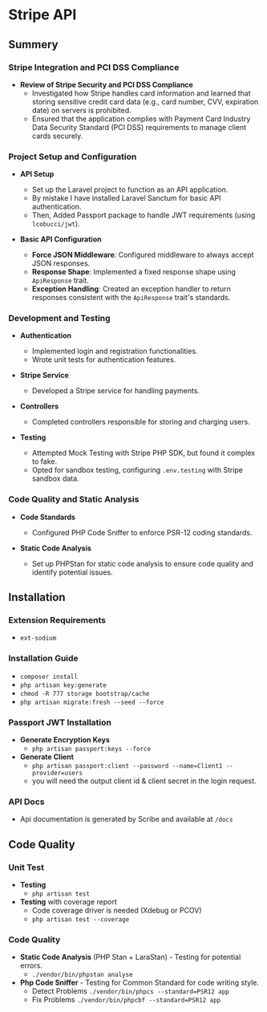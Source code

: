 # Stripe API

## Summery
### Stripe Integration and PCI DSS Compliance

- **Review of Stripe Security and PCI DSS Compliance**
    - Investigated how Stripe handles card information and learned that storing sensitive credit card data (e.g., card number, CVV, expiration date) on servers is prohibited.
    - Ensured that the application complies with Payment Card Industry Data Security Standard (PCI DSS) requirements to manage client cards securely.

### Project Setup and Configuration

- **API Setup**
    - Set up the Laravel project to function as an API application.
    - By mistake I have installed Laravel Sanctum for basic API authentication.
    - Then, Added Passport package to handle JWT requirements (using `lcobucci/jwt`).

- **Basic API Configuration**
    - **Force JSON Middleware**: Configured middleware to always accept JSON responses.
    - **Response Shape**: Implemented a fixed response shape using `ApiResponse` trait.
    - **Exception Handling**: Created an exception handler to return responses consistent with the `ApiResponse` trait's standards.

### Development and Testing

- **Authentication**
    - Implemented login and registration functionalities.
    - Wrote unit tests for authentication features.

- **Stripe Service**
    - Developed a Stripe service for handling payments.

- **Controllers**
    - Completed controllers responsible for storing and charging users.

- **Testing**
    - Attempted Mock Testing with Stripe PHP SDK, but found it complex to fake.
    - Opted for sandbox testing, configuring `.env.testing` with Stripe sandbox data.

### Code Quality and Static Analysis

- **Code Standards**
    - Configured PHP Code Sniffer to enforce PSR-12 coding standards.

- **Static Code Analysis**
    - Set up PHPStan for static code analysis to ensure code quality and identify potential issues.


## Installation

### Extension Requirements
- `ext-sodium`

### Installation Guide
- `composer install`
- `php artisan key:generate`
- `chmod -R 777 storage bootstrap/cache`
- `php artisan migrate:fresh --seed --force`

### Passport JWT Installation
- **Generate Encryption Keys**
  - `php artisan passport:keys --force`
- **Generate Client**
  - `php artisan passport:client --password --name=Client1 --provider=users`
  - you will need the output client id & client secret in the login request.

### API Docs
- Api documentation is generated by Scribe and available at `/docs`

## Code Quality 
### Unit Test
- **Testing**
    - `php artisan test`
- **Testing** with coverage report
  - Code coverage driver is needed (Xdebug or PCOV)
  - `php artisan test --coverage`

### Code Quality
- **Static Code Analysis** (PHP Stan + LaraStan) - Testing for potential errors.
    - `./vendor/bin/phpstan analyse`
- **Php Code Sniffer** - Testing for Common Standard for code writing style.
    - Detect Problems `./vendor/bin/phpcs --standard=PSR12 app`
    - Fix Problems `./vendor/bin/phpcbf --standard=PSR12 app`

